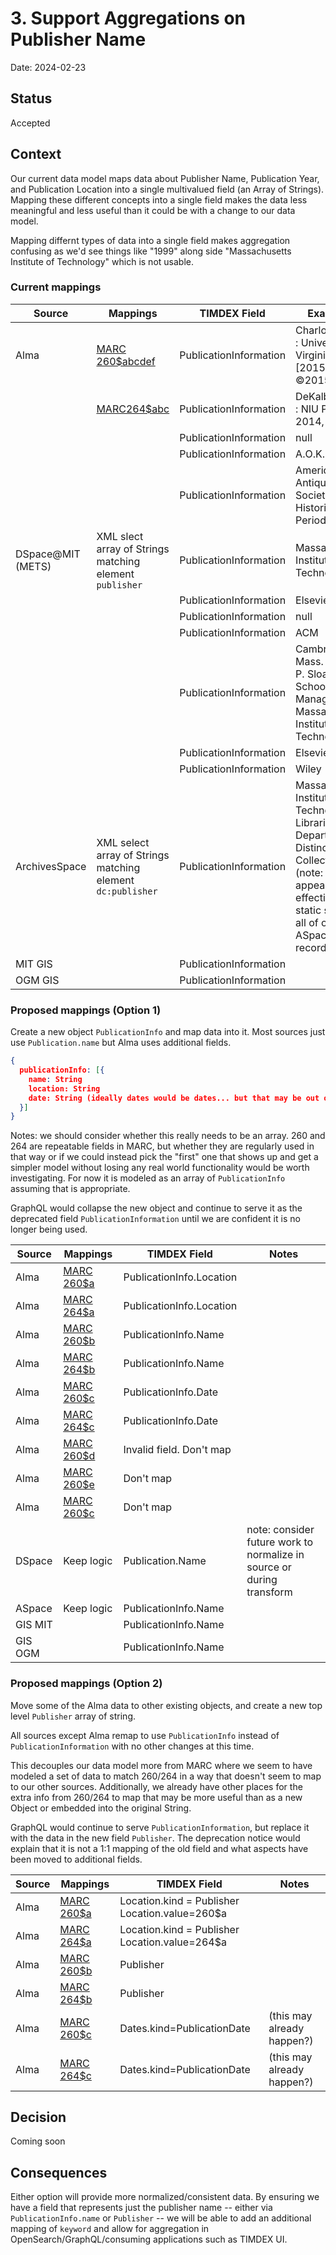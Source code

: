 # 3. Support Aggregations on Publisher Name

Date: 2024-02-23

## Status

Accepted

## Context

Our current data model maps data about Publisher Name, Publication Year, and Publication Location into a single multivalued field (an Array of Strings). Mapping these different concepts into a single field makes the data less meaningful and less useful than it could be with a change to our data model.

Mapping differnt types of data into a single field makes aggregation confusing as we'd see things like "1999" along side "Massachusetts Institute of Technology" which is not usable.

### Current mappings

| Source | Mappings | TIMDEX Field | Examples |
| --- | --- | --- | --- |
| Alma | [MARC 260$abcdef](https://www.loc.gov/marc/bibliographic/bd260.html) | PublicationInformation | Charlottesville : University of Virginia Press, [2015], ©2015 |
| | [MARC264$abc](https://www.loc.gov/marc/bibliographic/bd264.html) |  PublicationInformation | DeKalb, Illinois : NIU Press, 2014, ©2014 |
| |   | PublicationInformation | null |
| |   | PublicationInformation  | A.O.K. 3 |
| |   | PublicationInformation  | American Antiquarian Society Historical Periodicals |
| DSpace@MIT (METS) | XML slect array of Strings matching element `publisher` | PublicationInformation | Massachusetts Institute of Technology |
| |   | PublicationInformation  | Elsevier BV |
| |   | PublicationInformation  | null |
| |   | PublicationInformation | ACM|Creativity and Cognition |
| |   |  PublicationInformation | Cambridge, Mass. : Alfred P. Sloan School of Management, Massachusetts Institute of Technology |
| |   | PublicationInformation  | Elsevier |
| |   | PublicationInformation  | Wiley |
| ArchivesSpace | XML select array of Strings matching element `dc:publisher`  | PublicationInformation  | Massachusetts Institute of Technology. Libraries. Department of Distinctive Collections (note: this appears to be effectively a static string for all of our ASpace records) |
| MIT GIS |   | PublicationInformation |  |
| OGM GIS |   | PublicationInformation  |  |

### Proposed mappings (Option 1)

Create a new object `PublicationInfo` and map data into it. Most sources just use `Publication.name` but Alma uses additional fields.

```json
{
  publicationInfo: [{
    name: String
    location: String
    date: String (ideally dates would be dates... but that may be out of scope for now)
  }]
}
```

Notes: we should consider whether this really needs to be an array. 260 and 264 are repeatable fields in MARC, but whether they are regularly used in that way or if we could instead pick the "first" one that shows up and get a simpler model without losing any real world functionality would be worth investigating. For now it is modeled as an array of `PublicationInfo` assuming that is appropriate.

GraphQL would collapse the new object and continue to serve it as the deprecated field `PublicationInformation` until we are confident it is no longer being used.

| Source | Mappings | TIMDEX Field | Notes |
| --- | --- | --- | --- |
| Alma | [MARC 260$a](https://www.loc.gov/marc/bibliographic/bd260.html) | PublicationInfo.Location | |
| Alma | [MARC 264$a](https://www.loc.gov/marc/bibliographic/bd264.html) | PublicationInfo.Location | |
| Alma | [MARC 260$b](https://www.loc.gov/marc/bibliographic/bd260.html) | PublicationInfo.Name | |
| Alma | [MARC 264$b](https://www.loc.gov/marc/bibliographic/bd264.html) | PublicationInfo.Name | |
| Alma | [MARC 260$c](https://www.loc.gov/marc/bibliographic/bd260.html) | PublicationInfo.Date | |
| Alma | [MARC 264$c](https://www.loc.gov/marc/bibliographic/bd264.html) | PublicationInfo.Date | |
| Alma | [MARC 260$d](https://www.loc.gov/marc/bibliographic/bd260.html) | Invalid field. Don't map | |
| Alma | [MARC 260$e](https://www.loc.gov/marc/bibliographic/bd260.html) | Don't map | |
| Alma | [MARC 260$c](https://www.loc.gov/marc/bibliographic/bd260.html) | Don't map | |
| DSpace | Keep logic | Publication.Name | note: consider future work to normalize in source or during transform |
| ASpace | Keep logic | PublicationInfo.Name | |
| GIS MIT | | PublicationInfo.Name | |
| GIS OGM | | PublicationInfo.Name | |

### Proposed mappings (Option 2)

Move some of the Alma data to other existing objects, and create a new top level `Publisher` array of string.

All sources except Alma remap to use `PublicationInfo` instead of `PublicationInformation` with no other changes at this time.

This decouples our data model more from MARC where we seem to have modeled a set of data to match 260/264 in a way that doesn't seem to map to our other sources. Additionally, we already have other places for the extra info from 260/264 to map that may be more useful than as a new Object or embedded into the original String.

GraphQL would continue to serve `PublicationInformation`, but replace it with the data in the new field `Publisher`. The deprecation notice would explain that it is not a 1:1 mapping of the old field and what aspects have been moved to additional fields.


| Source | Mappings | TIMDEX Field | Notes |
| --- | --- | --- | --- |
| Alma | [MARC 260$a](https://www.loc.gov/marc/bibliographic/bd260.html) | Location.kind = Publisher Location.value=260$a | |
| Alma | [MARC 264$a](https://www.loc.gov/marc/bibliographic/bd264.html) | Location.kind = Publisher Location.value=264$a | |
| Alma | [MARC 260$b](https://www.loc.gov/marc/bibliographic/bd260.html) | Publisher | |
| Alma | [MARC 264$b](https://www.loc.gov/marc/bibliographic/bd264.html) | Publisher | |
| Alma | [MARC 260$c](https://www.loc.gov/marc/bibliographic/bd260.html) | Dates.kind=PublicationDate |  (this may already happen?) |
| Alma | [MARC 264$c](https://www.loc.gov/marc/bibliographic/bd264.html) | Dates.kind=PublicationDate |  (this may already happen?) |


## Decision

Coming soon

## Consequences

Either option will provide more normalized/consistent data. By ensuring we have a field that represents just the publisher name -- either via `PublicationInfo.name` or `Publisher` -- we will be able to add an additional mapping of `keyword` and allow for aggregation in OpenSearch/GraphQL/consuming applications such as TIMDEX UI.
